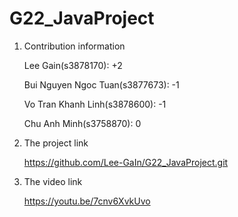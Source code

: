 # G22_JavaProject

1. Contribution information

    Lee Gain(s3878170): +2
    
    Bui Nguyen Ngoc Tuan(s3877673): -1
    
    Vo Tran Khanh Linh(s3878600): -1
    
    Chu Anh Minh(s3758870): 0 
  
2. The project link

    https://github.com/Lee-GaIn/G22_JavaProject.git


3. The video link

    https://youtu.be/7cnv6XvkUvo


